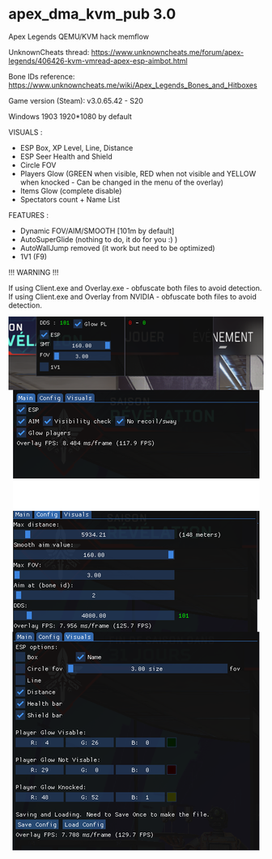# apex_dma_kvm_pub 3.0
 Apex Legends QEMU/KVM hack memflow

UnknownCheats thread: https://www.unknowncheats.me/forum/apex-legends/406426-kvm-vmread-apex-esp-aimbot.html

Bone IDs reference: https://www.unknowncheats.me/wiki/Apex_Legends_Bones_and_Hitboxes

Game version (Steam): v3.0.65.42 - S20

Windows 1903
1920*1080 by default

VISUALS :
 - ESP Box, XP Level, Line, Distance
 - ESP Seer Health and Shield
 - Circle FOV
 - Players Glow (GREEN when visible, RED when not visible and YELLOW when knocked - Can be changed in the menu of the overlay)
 - Items Glow (complete disable)
 - Spectators count + Name List

FEATURES :
 - Dynamic FOV/AIM/SMOOTH [101m by default]
 - AutoSuperGlide (nothing to do, it do for you :) )
 - AutoWallJump removed (it work but need to be optimized)
 - 1V1 (F9)

!!! WARNING !!!

If using Client.exe and Overlay.exe - obfuscate both files to avoid detection.
If using Client.exe and Overlay from NVIDIA - obfuscate both files to avoid detection.

<img src="https://github.com/albatror/adkv/blob/master/demo/Demo1.png" style="display: block; margin: auto;" />
<img src="https://github.com/albatror/adkv/blob/master/demo/Demo2.png" style="display: block; margin: auto;" />
<img src="https://github.com/albatror/adkv/blob/master/demo/Demo3.png" style="display: block; margin: auto;" />
<img src="https://github.com/albatror/adkv/blob/master/demo/Demo4.png" style="display: block; margin: auto;" />
